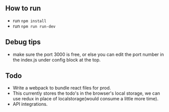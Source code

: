 ## How to run 
- run `npm install`
- run `npm run run-dev` 

## Debug tips
- make sure the port 3000 is free, or else you can edit the port number in the index.js under config block at the top.

## Todo
- Write a webpack to bundle react files for prod.
- This currently stores the todo's in the browser's local storage, we can use redux in place of localstorage(would consume a little more time).
- API integrations.
